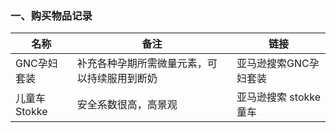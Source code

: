 ### 一、购买物品记录
|名称|备注|链接|
|----|----|------|
|GNC孕妇套装|补充各种孕期所需微量元素，可以持续服用到断奶|亚马逊搜索GNC孕妇套装|
|儿童车Stokke|安全系数很高，高景观|亚马逊搜索 stokke童车|

